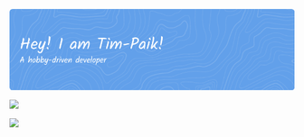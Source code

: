 ![Hey! I am Tim-Paik!](./github-header-image.png)

<p>
  <a href="https://github.com/Tim-Paik/Tim-Paik">
    <img src="https://github-readme-stats.vercel.app/api?username=Tim-Paik&show_icons=true&theme=dark" />
  </a>
</p>
<p>
  <img src="https://github-readme-stats.vercel.app/api/top-langs/?username=Tim-Paik&hide=javascript,html,css&theme=dark&layout=compact" />
</p>
